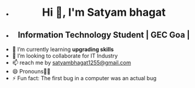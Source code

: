 
- <h1 align="center">Hi 👋, I'm Satyam bhagat</h1>
- <h2 align="center">Information Technology Student | GEC Goa |</></h2>
- 🌱 I’m currently learning **upgrading skills**
- 💞️ I’m looking to collaborate for IT Industry
- 📫 reach me by satyambhagat1255@gmail.com 
- 😄 Pronouns🧑‍💻
- ⚡ Fun fact: The first bug in a computer was an actual bug
<!---
satyam-bhagat/satyam-bhagat is a ✨ special ✨ repository because its `README.md` (this file) appears on your GitHub profile.
You can click the Preview link to take a look at your changes.
--->
